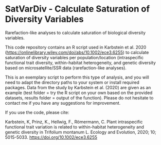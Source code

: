 # SatVarDiv - Calculate Saturation of Diversity Variables
Rarefaction-like analyses to calculate saturation of biological diversity variables.

This code repository contains an R script used in Karbstein et al. 2020 (https://onlinelibrary.wiley.com/doi/abs/10.1002/ece3.6255) to calculate saturation of diversity variables per population/location (intraspecific functional trait diversity, within-habitat heterogeneity, and genetic diversity based on microsatellite/SSR data (rarefaction-like analyses).  

This is an exemplary script to perform this type of analysis, and you will need to adapt the directory paths to your system or install required packages. Data from the study by Karbstein et al. (2020) are given as an example (test folder = try the R script on your own based on the provided datasets, results folder = output of the function). Please do not hesitate to contact me if you have any suggestions for improvement.


If you use the code, please cite: 

Karbstein, K, Prinz, K., Hellwig, F., Römermann, C. Plant intraspecific functional trait variation is related to within-habitat heterogeneity and genetic diversity in Trifolium montanum L. Ecology and Evolution, 2020; 10; 5015-5033. https://doi.org/10.1002/ece3.6255
